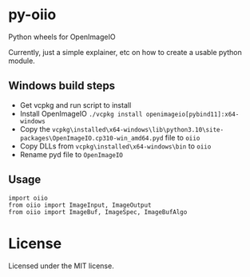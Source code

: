 # py-oiio
Python wheels for OpenImageIO

Currently, just a simple explainer, etc on how to create a usable python module.


## Windows build steps

- Get vcpkg and run script to install 
- Install OpenImageIO ``./vcpkg install openimageio[pybind11]:x64-windows``
- Copy the ``vcpkg\installed\x64-windows\lib\python3.10\site-packages\OpenImageIO.cp310-win_amd64.pyd`` file to ``oiio``
- Copy DLLs from ``vcpkg\installed\x64-windows\bin`` to ``oiio``
- Rename pyd file to ``OpenImageIO``


## Usage

```
import oiio
from oiio import ImageInput, ImageOutput
from oiio import ImageBuf, ImageSpec, ImageBufAlgo
```

# License

Licensed under the MIT license.
